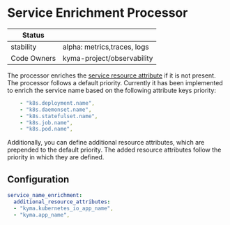# Service Enrichment Processor

| Status      |                             |
|-------------|-----------------------------|
| stability   | alpha: metrics,traces, logs |
| Code Owners | kyma-project/observability  |

The processor enriches the [service resource attribute](https://opentelemetry.io/docs/specs/semconv/resource/#service) if it is not present. The processor follows a default priority. Currently it
has been implemented to enrich the service name based on the following attribute keys priority:
```yaml
    - "k8s.deployment.name",
    - "k8s.daemonset.name",
    - "k8s.statefulset.name",
    - "k8s.job.name",
    - "k8s.pod.name",
```

Additionally, you can define additional resource attributes, which are prepended to the default priority. The added resource attributes follow the priority in which they are defined.

## Configuration

```yaml
service_name_enrichment:
  additional_resource_attributes:
  - "kyma.kubernetes_io_app_name",
  - "kyma.app_name",
```